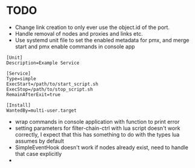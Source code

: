 # TODO

- Change link creation to only ever use the object.id of the port.
- Handle removal of nodes and proxies and links etc.
- Use systemd unit file to set the enabled metadata for pmx, and merge start and
  pmx enable commands in console app

```unit file (systemd)
[Unit]
Description=Example Service

[Service]
Type=simple
ExecStart=/path/to/start_script.sh
ExecStop=/path/to/stop_script.sh
RemainAfterExit=true

[Install]
WantedBy=multi-user.target
```

- wrap commands in console application with function to print error
- setting parameters for filter-chain-ctrl with lua script doesn't work
  correctly, I expect that this has something to do with the types lua assumes
  by default
- SimpleEventHook doesn't work if nodes already exist, need to handle that case
  explicitly 
- 

